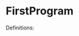 # FirstProgram
Definitions:
<?php - Opening tag of any code. Meant to indicate that the code should be read from here on
declare - Syntax that executes the code in the parenthesis
strict_types - Ensures that primitive data types remain consistent
use - Similar to import in Java. Can be used to incorporate elements from other classes.
final - Using this keyword would mean the class or method is set in stone and it cannot be extended by another class
class - Collection of methods and varibales that compile to perform a certain operation
extends - Used to create a new class that is based off a parent class
public - Public class members can be accessed everywhere
function - A block of statements that compile to perform a certain task in the program
void - No concrete value is being returned 
$this - Reference to the current object
assertInstanceOf - An assertion that is part of the PHP database. If an instance does not match the expected input, an error is thrown.
expectException - Used primarily for text code. Raises an error if an exception is found
assertEquals - If two variables arent equal to each other, than an error is thrown.
private - Private variables or methods can only be accessed in the class where it has been defined in
string -  variables that contain alphanumeric characters and are created when you declare variable and assign string characters to it
and when you can directly use them with echo statement. 
int -  called by the constructor, and is used to not have to rewrite the constructor itself.
the actual init() function is not used in PHP instead _contruct is used after a class is declared.
return - causes the function to end its execution immediately and pass control back to the line from which it was called. To return 
a reference from a function you can use it where you declare the function and when assigning the returned value to a variable.
self - 
new - 
throw - 
sprintf - 
static - 
assertClassHasAttribute - If a certain method or variable does not exist in the class, an error will be thrown.
method_exists - 
float - 
